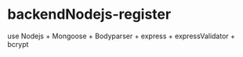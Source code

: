# backendNodejs-register

use Nodejs + Mongoose + Bodyparser + express + expressValidator + bcrypt

